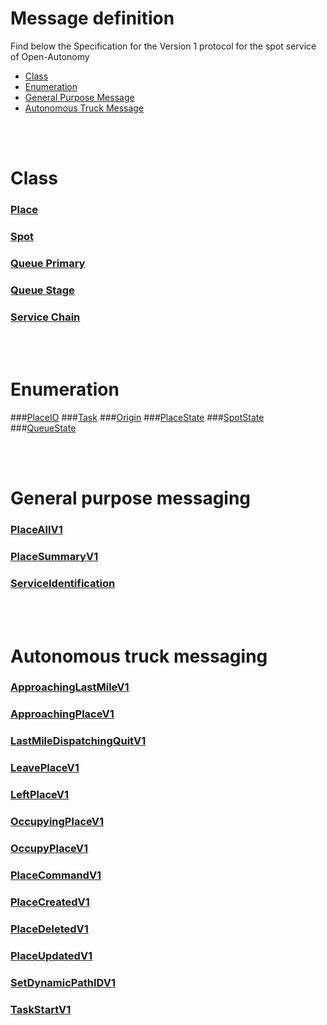 # Message definition
Find below the Specification for the Version 1 protocol for the spot service of Open-Autonomy
- [Class](#class)
- [Enumeration](#enumeration)
- [General Purpose Message](#General-purpose-messaging)
- [Autonomous Truck Message](#Autonomous-truck-messaging)

<br><br>

# Class
### [Place](class_PlaceV1.md#place)
### [Spot](class_PlaceV1.md#spotv1)
### [Queue Primary](class_PlaceV1.md#primaryqueuespotv1)
### [Queue Stage](class_PlaceV1.md#queuestagespotv1)
### [Service Chain](class_PlaceV1.md#servicechain)

<br><br>

# Enumeration
###[PlaceIO](enum_Place.md#placeio-enumeration)
###[Task](enum_Place.md#task-enumeration)
###[Origin](enum_Place.md#origin-enumeration)
###[PlaceState](enum_Place.md#placestate-enumeration)
###[SpotState](enum_Place.md#spotstate-enumeration)
###[QueueState](enum_Place.md#queuestate-enumeration)

<br><br>

# General purpose messaging
### [PlaceAllV1](PlaceAllV1.md)
### [PlaceSummaryV1](PlaceSummaryV1.md)
### [ServiceIdentification](ServiceIdentification.md)

<br><br>

# Autonomous truck messaging
### [ApproachingLastMileV1](ApproachingLastMileV1.md)
### [ApproachingPlaceV1](ApproachingPlaceV1.md)
### [LastMileDispatchingQuitV1](LastMileDispatchingQuitV1.md)
### [LeavePlaceV1](LeavePlaceV1.md)
### [LeftPlaceV1](LeftPlaceV1.md)
### [OccupyingPlaceV1](OccupyingPlaceV1.md)
### [OccupyPlaceV1](OccupyPlaceV1.md)
### [PlaceCommandV1](PlaceCommandV1.md)
### [PlaceCreatedV1](PlaceCreatedV1.md)
### [PlaceDeletedV1](PlaceDeletedV1.md)
### [PlaceUpdatedV1](PlaceUpdatedV1.md)
### [SetDynamicPathIDV1](SetDynamicPathIDV1.md)
### [TaskStartV1](TaskStartV1.md)
